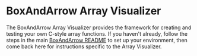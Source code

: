 # BoxAndArrow Array Visualizer

The BoxAndArrow Array Visualizer provides the framework for creating and testing your own C-style array functions. If you haven't already, follow the steps in the main [BoxAndArrow README](https://github.com/shelleywong/BoxAndArrow) to set up your environment, then come back here for instructions specific to the Array Visualizer.